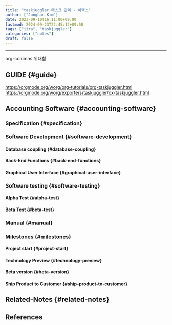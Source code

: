 ```yaml
---
title: "taskjuggler 태스크 관리 - 이맥스"
author: ["Junghan Kim"]
date: 2023-09-10T16:11:00+09:00
lastmod: 2024-09-23T22:45:12+09:00
tags: ["jira", "taskjuggler"]
categories: ["notes"]
draft: false
---
```


---

org-columns 위대함


## GUIDE {#guide}



<https://orgmode.org/worg/org-tutorials/org-taskjuggler.html> <https://orgmode.org/worg/exporters/taskjuggler/ox-taskjuggler.html>


## Accounting Software {#accounting-software}


### Specification {#specification}


### Software Development {#software-development}


#### Database coupling {#database-coupling}


#### Back-End Functions {#back-end-functions}


#### Graphical User Interface {#graphical-user-interface}


### Software testing {#software-testing}


#### Alpha Test {#alpha-test}


#### Beta Test {#beta-test}


### Manual {#manual}


### Milestones {#milestones}


#### Project start {#project-start}


#### Technology Preview {#technology-preview}


#### Beta version {#beta-version}


#### Ship Product to Customer {#ship-product-to-customer}


## Related-Notes {#related-notes}

## References

<style>.csl-entry{text-indent: -1.5em; margin-left: 1.5em;}</style><div class="csl-bib-body">
</div>
